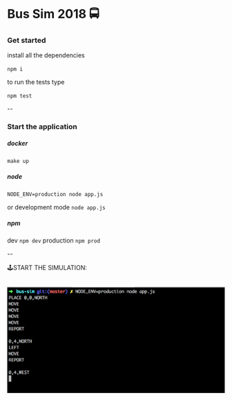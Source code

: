 # Bus Sim 2018 🚍


### Get started
install all the dependencies

`npm i`

to run the tests type

 `npm test`
 
 --
 
 ### Start the application
 
##### docker

 `make up`
 
##### node
 
 `NODE_ENV=production node app.js` 
 
  or development mode
  `node app.js`
 
 ##### npm
 
 dev `npm dev`
 production `npm prod`
 
 --
 
🕹START THE SIMULATION:

 ![alt text](./docs/example.png "Logo Title Text 1")
 --